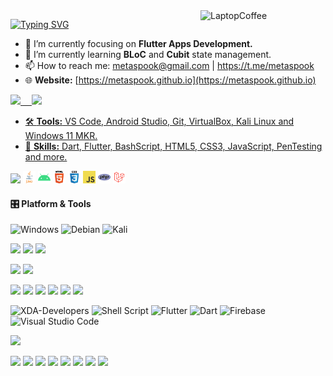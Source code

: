 
<!-- Side Image -->
<a href="https://git.io/metaspook" target="_blank" rel="noopener noreferrer">
  <img src="https://raw.githubusercontent.com/MicaelliMedeiros/micaellimedeiros/master/image/computer-illustration.png" width="200px" align="right" alt="LaptopCoffee"></a>
  

<!-- Paragraph and bullets -->
<p align="left">

[![Typing SVG](https://readme-typing-svg.herokuapp.com?size=15&duration=3000&color=00FFFF&multiline=true&width=600&height=123&lines=Hi%2C+I'm+Metaspook.;A+Programmer%2C+Ethical+Hacker%2C+and+Intellimalist.;Being+a+tech+enthusiast+since+childhood+my+objectives+are+future-proof+;concepts%2C+self-learning%2Fdeveloping+skills+and+organized+working+mindset.;I've+worked+in+IT+sectors%2C+paticipated+in+cyberwar+and+geeky+stuffs.;Programming++and+Hacking+are+like+my+right+and+left+arms+%F0%9F%A4%9D.;+)](https://git.io/typing-svg)
<!--   I'm Metaspook, a Programmer, Ethical Hacker, and Intellimalist. Being a tech enthusiast since childhood my objectives are future-proof concepts, self-learning/developing skills and organized working mindset. I've worked in IT sectors, paticipated in cyberwar and geeky stuffs. <strong>Programming</strong> and <strong>Hacking</strong> are like my right and left arms 🤝.<br> -->
  - 🔭 I’m currently focusing on <strong>Flutter Apps Development.</strong>
  - 🌱 I’m currently learning <strong>BLoC</strong> and <strong>Cubit</strong> state management.
  - 📫 How to reach me: metaspook@gmail.com | https://t.me/metaspook
  - 🌐 **Website:** [https://metaspook.github.io](https://metaspook.github.io)
</p>

<!-- Stats and bullets -->
<a href="https://git.io/metaspook" target="_blank" rel="noopener noreferrer">
  <img height="165em" src="https://github-readme-stats.vercel.app/api?username=metaspook&count_private=true&theme=radical&show_icons=true&include_all_commits=false&hide_rank=false"/>&emsp;
  <img height="165em" src="https://github-readme-stats.vercel.app/api/top-langs/?username=metaspook&layout=compact&langs_count=7&theme=radical"/>
  
  - 🛠️ <strong>Tools:</strong> VS Code, Android Studio, Git, VirtualBox, Kali Linux and Windows 11 MKR.
  - 🦄 <strong>Skills:</strong> Dart, Flutter, BashScript, HTML5, CSS3, JavaScript, PenTesting and more.
</a>

![](https://komarev.com/ghpvc/?style=for-the-badge&label=Views&username=metaspook)
<code><img height="20" src="https://raw.githubusercontent.com/github/explore/80688e429a7d4ef2fca1e82350fe8e3517d3494d/topics/java/java.png"></code>
<code><img height="20" src="https://raw.githubusercontent.com/github/explore/80688e429a7d4ef2fca1e82350fe8e3517d3494d/topics/android/android.png"></code>
<code><img height="20" src="https://raw.githubusercontent.com/github/explore/80688e429a7d4ef2fca1e82350fe8e3517d3494d/topics/html/html.png"></code>
<code><img height="20" src="https://raw.githubusercontent.com/github/explore/80688e429a7d4ef2fca1e82350fe8e3517d3494d/topics/css/css.png"></code>
<code><img height="20" src="https://raw.githubusercontent.com/github/explore/80688e429a7d4ef2fca1e82350fe8e3517d3494d/topics/javascript/javascript.png"></code>
<code><img height="20" src="https://raw.githubusercontent.com/github/explore/80688e429a7d4ef2fca1e82350fe8e3517d3494d/topics/php/php.png"></code>
<code><img height="20" src="https://raw.githubusercontent.com/github/explore/80688e429a7d4ef2fca1e82350fe8e3517d3494d/topics/laravel/laravel.png"></code>

#### 🎛️ Platform & Tools
![Windows](https://img.shields.io/badge/%E2%80%8D-Windows_11-0078D6?style=for-the-badge&logo=windows&logoColor=white)
![Debian](https://img.shields.io/badge/%E2%80%8D-Debian-D70A53?style=for-the-badge&logo=debian&logoColor=white)
![Kali](https://img.shields.io/badge/%E2%80%8D-Kali_Linux-557C94?style=for-the-badge&logo=kalilinux&logoColor=white)
<!-- %E2%80%8D represents Zero Width Joiner Character -->
[![](https://img.shields.io/badge/%E2%80%8D-Windows%2011-2376bc?style=flat-square&logo=windows&logoColor=ffffff)](https://www.microsoft.com/windows/get-windows-10)
[![](https://img.shields.io/badge/%E2%80%8D-Debian-c70137?style=flat-square&logo=debian&logoColor=ffffff)](https://www.debian.org/)
[![](https://img.shields.io/badge/%E2%80%8D-Kali%20Linux-blue?style=flat-square&logo=kali-linux&logoColor=ffffff)](https://www.kali.org/)

[![](https://img.shields.io/badge/%E2%80%8D-VS%20Code-blue?style=flat-square&logo=visual-studio-code&logoColor=ffffff)](https://code.visualstudio.com/)
[![](https://img.shields.io/badge/%E2%80%8D-Virtual%20Box-4479a1?style=flat-square&logo=virtualbox&logoColor=ffffff)](https://code.visualstudio.com/)
<!-- [![](https://img.shields.io/badge/Docker-20-0193d7?style=flat-square&logo=docker&logoColor=ffffff)](https://www.docker.com/) -->
[![](https://img.shields.io/badge/%E2%80%8D-Dart-6ec6ee?style=flat-square&logo=dart)](https://dart.dev/)
[![](https://img.shields.io/badge/%E2%80%8D-Flutter-8512f3?style=flat-square&logo=flutter)](https://flutter.dev/)
[![](https://img.shields.io/badge/%E2%80%8D-Bash-E34F26?style=flat-square&logo=linux&logoColor=white)](https://html.spec.whatwg.org/)
[![](https://img.shields.io/badge/%E2%80%8D-HTML5-E34F26?style=flat-square&logo=html5&logoColor=white)](https://html.spec.whatwg.org/)
[![](https://img.shields.io/badge/%E2%80%8D-CSS3-1572B6?style=flat-square&logo=css3&logoColor=white)](https://www.w3.org/Style/CSS/)
[![](https://img.shields.io/badge/%E2%80%8D-JavaScript-f7e200?style=flat-square&logo=javascript&logoColor=white)](https://www.ecma-international.org/)

![XDA-Developers](https://img.shields.io/badge/XDA--Developers-%23AC6E2F.svg?style=for-the-badge&logo=XDA-Developers&logoColor=white)
![Shell Script](https://img.shields.io/badge/shell_script-grey?style=for-the-badge&logo=gnu-bash&logoColor=white)
![Flutter](https://img.shields.io/badge/Flutter-%2302569B.svg?style=for-the-badge&logo=Flutter&logoColor=white)
![Dart](https://img.shields.io/badge/dart-%230175C2.svg?style=for-the-badge&logo=dart&logoColor=white)
![Firebase](https://img.shields.io/badge/Firebase-039BE5?style=for-the-badge&logo=Firebase&logoColor=white)
![Visual Studio Code](https://img.shields.io/badge/Visual%20Studio%20Code-0078d7.svg?style=for-the-badge&logo=visual-studio-code&logoColor=white)

[![](https://img.shields.io/badge/Flutter-02569B?style=for-the-badge&logo=flutter&logoColor=white)](https://firebase.google.com/)

[![](https://img.shields.io/badge/%E2%80%8D-Firebase-8512f3?style=flat-square&logo=firebase)](https://firebase.google.com/)
[![](https://img.shields.io/badge/-Git-f05032?style=flat-square&logo=git&logoColor=white)](https://git-scm.com/)
[![](https://img.shields.io/badge/-PHP-777bb4?style=flat-square&logo=php&logoColor=ffffff)](https://www.php.net/)
[![](https://img.shields.io/badge/-Node.js-43853d?style=flat-square&logo=node.js&logoColor=ffffff)](https://nodejs.org/)
[![](https://img.shields.io/badge/-NPM-cb3837?style=flat-square&logo=npm&logoColor=white)](https://npmjs.com/)
[![](https://img.shields.io/badge/-MySQL-4479a1?style=flat-square&logo=mysql&logoColor=white)](https://www.mysql.com/)
[![](https://img.shields.io/badge/-Redis-d92b21?style=flat-square&logo=redis&logoColor=white)](https://redis.io/)
[![](https://img.shields.io/badge/-MuirWgineX-dd001b?style=flat-square&logoColor=white)](https://muir.fun/)



<!-- Default Placeholders
### Hi there 👋
**metaspook/metaspook** is a ✨ _special_ ✨ repository because its `README.md` (this file) appears on your GitHub profile.

Here are some ideas to get you started:

- 🔭 I’m currently working on ...
- 🌱 I’m currently learning ...
- 👯 I’m looking to collaborate on ...
- 🤔 I’m looking for help with ...
- 💬 Ask me about ...
- 📫 How to reach me: ...
- 😄 Pronouns: ...
- ⚡ Fun fact: ...
-->
